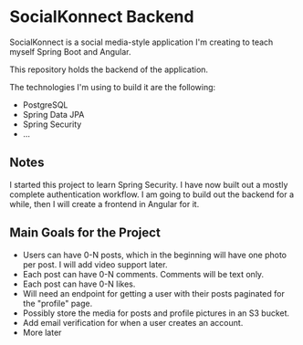 # SocialKonnect Backend

SocialKonnect is a social media-style application I'm creating to teach myself Spring Boot and Angular.

This repository holds the backend of the application.

The technologies I'm using to build it are the following:

- PostgreSQL
- Spring Data JPA
- Spring Security
- ...

## Notes

I started this project to learn Spring Security. I have now built out a mostly complete authentication workflow.
I am going to build out the backend for a while, then I will create a frontend in Angular for it.

## Main Goals for the Project

- Users can have 0-N posts, which in the beginning will have one photo per post. I will add video support later.
- Each post can have 0-N comments. Comments will be text only.
- Each post can have 0-N likes.
- Will need an endpoint for getting a user with their posts paginated for the "profile" page.
- Possibly store the media for posts and profile pictures in an S3 bucket.
- Add email verification for when a user creates an account.
- More later